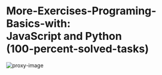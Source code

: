 # More-Exercises-Programing-Basics-with:<br/>JavaScript and Python<br/>(100-percent-solved-tasks)
![proxy-image](https://user-images.githubusercontent.com/51271834/101301243-e078af00-3840-11eb-841c-2918a04a8b77.jpeg)
